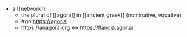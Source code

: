 - a [[network]].
  - the plural of [[agora]] in [[ancient greek]] (nominative, vocative)
  - #go https://agor.ai
  - https://anagora.org <-> https://flancia.agor.ai
